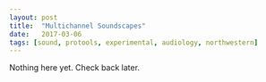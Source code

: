 ```yaml
---
layout: post
title:  "Multichannel Soundscapes"
date:   2017-03-06
tags: [sound, protools, experimental, audiology, northwestern]
---
```

Nothing here yet. Check back later.
